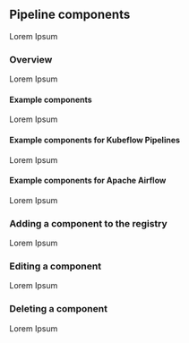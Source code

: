 <!--
{% comment %}
Copyright 2018-2021 Elyra Authors

Licensed under the Apache License, Version 2.0 (the "License");
you may not use this file except in compliance with the License.
You may obtain a copy of the License at

http://www.apache.org/licenses/LICENSE-2.0

Unless required by applicable law or agreed to in writing, software
distributed under the License is distributed on an "AS IS" BASIS,
WITHOUT WARRANTIES OR CONDITIONS OF ANY KIND, either express or implied.
See the License for the specific language governing permissions and
limitations under the License.
{% endcomment %}
-->

## Pipeline components

Lorem Ipsum

### Overview

Lorem Ipsum

#### Example components

Lorem Ipsum

#### Example components for Kubeflow Pipelines

Lorem Ipsum

#### Example components for Apache Airflow

Lorem Ipsum

### Adding a component to the registry

Lorem Ipsum

### Editing a component

Lorem Ipsum

### Deleting a component

Lorem Ipsum

